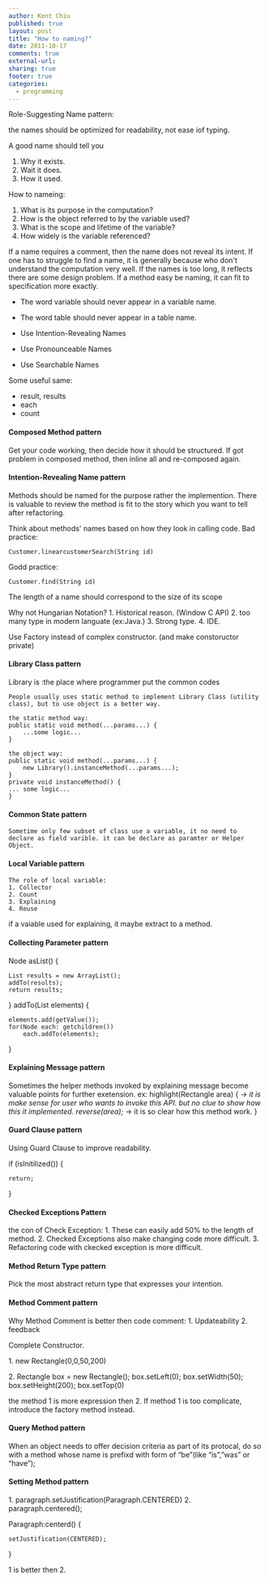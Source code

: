 ```yaml
---
author: Kent Chiu
published: true
layout: post
title: "How to naming?"
date: 2011-10-17
comments: true
external-url:
sharing: true
footer: true
categories:
  - programming
---
```




Role-Suggesting Name pattern:

the names should be optimized for readability, not ease iof typing.

A good name should tell you

1.  Why it exists.
2.  Wait it does.
3.  How it used.

How to nameing:

1.  What is its purpose in the computation?
2.  How is the object referred to by the variable used?
3.  What is the scope and lifetime of the variable?
4.  How widely is the variable referenced?

If a name requires a comment, then the name does not reveal its intent.
If one has to struggle to find a name, it is generally because who don't
understand the computation very well. If the names is too long, it
reflects there are some design problem. If a method easy be naming, it
can fit to specification more exactly.

-   The word variable should never appear in a variable name.
-   The word table should never appear in a table name.

-   Use Intention-Revealing Names
-   Use Pronounceable Names
-   Use Searchable Names

Some useful same:

-   result, results
-   each
-   count

#### Composed Method pattern

Get your code working, then decide how it should be structured. If got
problem in composed method, then inline all and re-composed again.

#### Intention-Revealing Name pattern

Methods should be named for the purpose rather the implemention. There
is valuable to review the method is fit to the story which you want to
tell after refactoring.

Think about methods' names based on how they look in calling code. Bad
practice:

```
Customer.linearcustomerSearch(String id)
```

Godd practice:

```
Customer.find(String id)
```

The length of a name should correspond to the size of its scope

Why not Hungarian Notation? 1. Historical reason. (Window C API) 2. too
many type in modern languate (ex:Java.) 3. Strong type. 4. IDE.

Use Factory instead of complex constructor. (and make constoructor
private)

#### Library Class pattern

Library is :the place where programmer put the common codes

```
People usually uses static method to implement Library Class (utility class), but to use object is a better way.
```

```
the static method way:
public static void method(...params...) {
    ...some logic...
}
```

```
the object way:
public static void method(...params...) {
    new Library().instanceMethod(...params...);
}
private void instanceMethod() {
... some logic...
}
```

#### Common State pattern

```
Sometime only few subset of class use a variable, it no need to declare as field varible. it can be declare as paramter or Helper Object.
```

#### Local Variable pattern

```
The role of local variable:
1. Collector
2. Count
3. Explaining
4. Reuse
```

if a vaiable used for explaining, it maybe extract to a method.

#### Collecting Parameter pattern

Node asList() {

```
List results = new ArrayList();
addTo(results);
return results;
```

} addTo(List elements) {

```
elements.add(getValue());
for(Node each: getchildren())
    each.addTo(elements);
```

}

#### Explaining Message pattern

Sometimes the helper methods invoked by explaining message become
valuable points for further exetension. ex: highlight(Rectangle area) {
*→ it is make sense for user who wants to invoke this API. but no clue
to show how this it implemented. reverse(area);* → it is so clear how
this method work. }

#### Guard Clause pattern

Using Guard Clause to improve readability.

if (isInitilized()) {

```
return;
```

}

#### Checked Exceptions Pattern

the con of Check Exception: 1. These can easily add 50% to the length of
method. 2. Checked Exceptions also make changing code more difficult. 3.
Refactoring code with ckecked exception is more difficult.

#### Method Return Type pattern

Pick the most abstract return type that expresses your intention.

#### Method Comment pattern

Why Method Comment is better then code comment: 1. Updateability 2.
feedback

Complete Constructor.

​1. new Rectangle(0,0,50,200)

​2. Rectangle box = new Rectangle(); box.setLeft(0); box.setWidth(50);
box.setHeight(200); box.setTop(0)

the method 1 is more expression then 2. If method 1 is too complicate,
introduce the factory method instead.

#### Query Method pattern

When an object needs to offer decision criteria as part of its protocal,
do so with a method whose name is prefixd with form of “be”(like
“is”,”was” or “have”);

#### Setting Method pattern

​1. paragraph.setJustification(Paragraph.CENTERED) 2.
paragraph.centered();

Paragraph:centerd() {

```
setJustification(CENTERED);
```

}

1 is better then 2.

